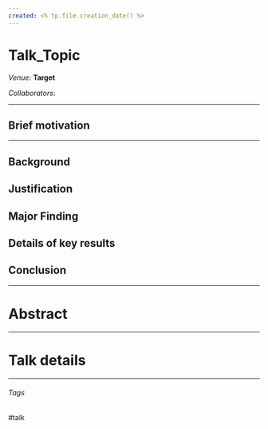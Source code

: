 ```yaml
---
created: <% tp.file.creation_date() %>
---
```


# Talk_Topic

*Venue*: **Target**

*Collaborators*: 

---

## Brief motivation

---

## Background

## Justification

## Major Finding

## Details of key results

## Conclusion

---

# Abstract

---

# Talk details

--- 

###### Tags

#talk
